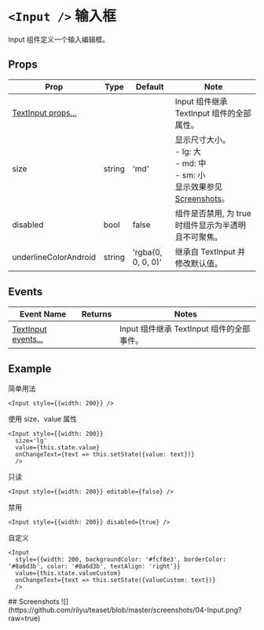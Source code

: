 # `<Input />` 输入框
Input 组件定义一个输入编辑框。

## Props
| Prop | Type | Default | Note |
|---|---|---|---|
| [TextInput props...](https://facebook.github.io/react-native/docs/textinput.html) |  |  | Input 组件继承 TextInput 组件的全部属性。
| size | string | 'md' | 显示尺寸大小。<br/>- lg: 大<br/>- md: 中<br/>- sm: 小<br/>显示效果参见[Screenshots](#Screenshots)。
| disabled | bool | false | 组件是否禁用, 为 true 时组件显示为半透明且不可聚焦。 |
| underlineColorAndroid | string | 'rgba(0, 0, 0, 0)' | 继承自 TextInput 并修改默认值。

## Events
| Event Name | Returns | Notes |
|---|---|---|
| [TextInput events...](https://facebook.github.io/react-native/docs/textinput.html) |  | Input 组件继承 TextInput 组件的全部事件。

<!--
## Methods
None.

## Static Props
None.

## Static Methods
None.
-->

## Example
简单用法
```
<Input style={{width: 200}} />
```

使用 size、value 属性
```
<Input style={{width: 200}}
  size='lg'
  value={this.state.value}
  onChangeText={text => this.setState({value: text})}
  />
```

只读
```
<Input style={{width: 200}} editable={false} />
```

禁用
```
<Input style={{width: 200}} disabled={true} />
```

自定义
```
<Input
  style={{width: 200, backgroundColor: '#fcf8e3', borderColor: '#8a6d3b', color: '#8a6d3b', textAlign: 'right'}}
  value={this.state.valueCustom}
  onChangeText={text => this.setState({valueCustom: text})}
  />
```

<span id="Screenshots" />
## Screenshots
![](https://github.com/rilyu/teaset/blob/master/screenshots/04-Input.png?raw=true)
